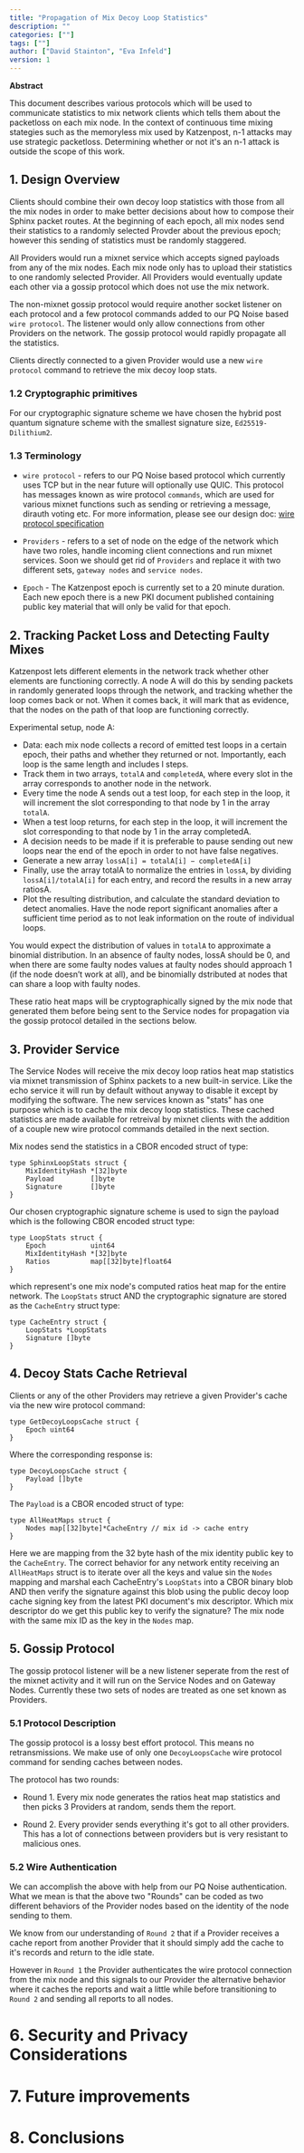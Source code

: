 ```yaml
---
title: "Propagation of Mix Decoy Loop Statistics"
description: ""
categories: [""]
tags: [""]
author: ["David Stainton", "Eva Infeld"]
version: 1
---
```




**Abstract**

This document describes various protocols which will be used to communicate 
statistics to mix network clients which tells them about the packetloss
on each mix node. In the context of continuous time mixing stategies such
as the memoryless mix used by Katzenpost, n-1 attacks may use strategic
packetloss. Determining whether or not it's an n-1 attack is outside the scope
of this work.



## 1. Design Overview

Clients should combine their own decoy loop statistics with those from all the mix
nodes in order to make better decisions about how to compose their Sphinx packet routes.
At the beginning of each epoch, all mix nodes send their statistics to a randomly selected
Provder about the previous epoch; however this sending of statistics must be randomly staggered.

All Providers would run a mixnet service which accepts signed payloads from any of the mix nodes.
Each mix node only has to upload their statistics to one randomly selected Provider. All Providers
would eventually update each other via a gossip protocol which does not use the mix network.

The non-mixnet gossip protocol would require another socket listener on each protocol and a few
protocol commands added to our PQ Noise based `wire protocol`. The listener would only allow connections
from other Providers on the network. The gossip protocol would rapidly propagate all the statistics.

Clients directly connected to a given Provider would use a new `wire protocol` command to retrieve
the mix decoy loop stats.



### 1.2 Cryptographic primitives

For our cryptographic signature scheme we have chosen the hybrid post
quantum signature scheme with the smallest signature size,
`Ed25519-Dilithium2`.

### 1.3 Terminology

- `wire protocol` - refers to our PQ Noise based protocol which currently uses TCP but in the
near future will optionally use QUIC. This protocol has messages known as wire protocol `commands`, which are
used for various mixnet functions such as sending or retrieving a message, dirauth voting etc.
For more information, please see our design doc: [wire protocol specification](https://github.com/katzenpost/katzenpost/blob/main/docs/specs/wire-protocol.md)

- `Providers` - refers to a set of node on the edge of the network which have two roles,
handle incoming client connections and run mixnet services. Soon we should get rid of `Providers`
and replace it with two different sets, `gateway nodes` and `service nodes`.

- `Epoch` - The Katzenpost epoch is currently set to a 20 minute duration. Each new epoch
there is a new PKI document published containing public key material that will only 
be valid for that epoch.



## 2. Tracking Packet Loss and Detecting Faulty Mixes

Katzenpost lets different elements in the network track whether other
elements are functioning correctly.  A node A will do this by sending
packets in randomly generated loops through the network, and tracking
whether the loop comes back or not. When it comes back, it will mark
that as evidence, that the nodes on the path of that loop are
functioning correctly.

Experimental setup, node A:

* Data: each mix node collects a record of emitted test loops in a certain epoch, their paths and whether
they returned or not. Importantly, each loop is the same length and includes l steps.
* Track them in two arrays, `totalA` and `completedA`, where every slot in the array corresponds to another
node in the network.
* Every time the node A sends out a test loop, for each step in the loop, it will increment the slot
corresponding to that node by 1 in the array `totalA`.
* When a test loop returns, for each step in the loop, it will increment the slot corresponding to that
node by 1 in the array completedA.
* A decision needs to be made if it is preferable to pause sending out new loops near the end of the
epoch in order to not have false negatives.
* Generate a new array `lossA[i] = totalA[i] − completedA[i]`
* Finally, use the array totalA to normalize the entries in `lossA`, by dividing `lossA[i]/totalA[i]` for each
entry, and record the results in a new array ratiosA.
* Plot the resulting distribution, and calculate the standard deviation to detect anomalies. Have the
node report significant anomalies after a sufficient time period as to not leak information on the route
of individual loops.

You would expect the distribution of values in `totalA` to approximate a
binomial distribution. In an absence of faulty nodes, lossA should be
0, and when there are some faulty nodes values at faulty nodes should
approach 1 (if the node doesn’t work at all), and be binomially
dstributed at nodes that can share a loop with faulty nodes.

These ratio heat maps will be cryptographically signed by the mix node
that generated them before being sent to the Service nodes for
propagation via the gossip protocol detailed in the sections below.



## 3. Provider Service

The Service Nodes will receive the mix decoy loop ratios heat map
statistics via mixnet transmission of Sphinx packets to a new built-in
service. Like the echo service it will run by default without anyway
to disable it except by modifying the software.  The new services
known as "stats" has one purpose which is to cache the mix decoy loop
statistics.  These cached statistics are made available for retreival
by mixnet clients with the addition of a couple new wire protocol
commands detailed in the next section.

Mix nodes send the statistics in a CBOR encoded struct of type:

```
type SphinxLoopStats struct {
	MixIdentityHash *[32]byte
	Payload         []byte
	Signature       []byte
}
```

Our chosen cryptographic signature scheme is used to sign the payload which is the following
CBOR encoded struct type:

```
type LoopStats struct {
	Epoch           uint64
	MixIdentityHash *[32]byte
	Ratios          map[[32]byte]float64
}
```

which represent's one mix node's computed ratios heat map for the entire network.
The `LoopStats` struct AND the cryptographic signature are stored as the `CacheEntry` struct type:

```
type CacheEntry struct {
	LoopStats *LoopStats
	Signature []byte
}
```


## 4. Decoy Stats Cache Retrieval

Clients or any of the other Providers may retrieve a given Provider's cache via the new
wire protocol command:

```
type GetDecoyLoopsCache struct {
	Epoch uint64
}
```

Where the corresponding response is:

```
type DecoyLoopsCache struct {
	Payload []byte
}
```

The `Payload` is a CBOR encoded struct of type:

```
type AllHeatMaps struct {
	Nodes map[[32]byte]*CacheEntry // mix id -> cache entry
}
```
Here we are mapping from the 32 byte hash of the mix identity public key to the `CacheEntry`.
The correct behavior for any network entity receiving an `AllHeatMaps` struct is to
iterate over all the keys and value sin the `Nodes` mapping and marshal each CacheEntry's
`LoopStats` into a CBOR binary blob AND then verify the signature against this blob using
the public decoy loop cache signing key from the latest PKI document's mix descriptor.
Which mix descriptor do we get this public key to verify the signature? The mix node with the
same mix ID as the key in the `Nodes` map.



## 5. Gossip Protocol

The gossip protocol listener will be a new listener seperate from the
rest of the mixnet activity and it will run on the Service Nodes and
on Gateway Nodes. Currently these two sets of nodes are treated as one
set known as Providers.



### 5.1 Protocol Description

The gossip protocol is a lossy best effort protocol. This means no retransmissions.
We make use of only one `DecoyLoopsCache` wire protocol command for sending
caches between nodes.

The protocol has two rounds:

* Round 1. Every mix node generates the ratios heat map statistics and then picks 3 Providers at random,
sends them the report.

* Round 2. Every provider sends everything it's got to all
other providers. This has a lot of connections between providers but
is very resistant to malicious ones.



### 5.2 Wire Authentication

We can accomplish the above with help from our PQ Noise authentication.
What we mean is that the above two "Rounds" can be coded as two different
behaviors of the Provider nodes based on the identity of the node sending to them.

We know from our understanding of `Round 2` that if a Provider receives a cache report
from another Provider that it should simply add the cache to it's records and return to the idle state.

However in `Round 1` the Provider authenticates the wire protocol connection from the mix node
and this signals to our Provider the alternative behavior where it caches the reports and wait a
little while before transitioning to `Round 2` and sending all reports to all nodes.



# 6. Security and Privacy Considerations



# 7. Future improvements



# 8. Conclusions
